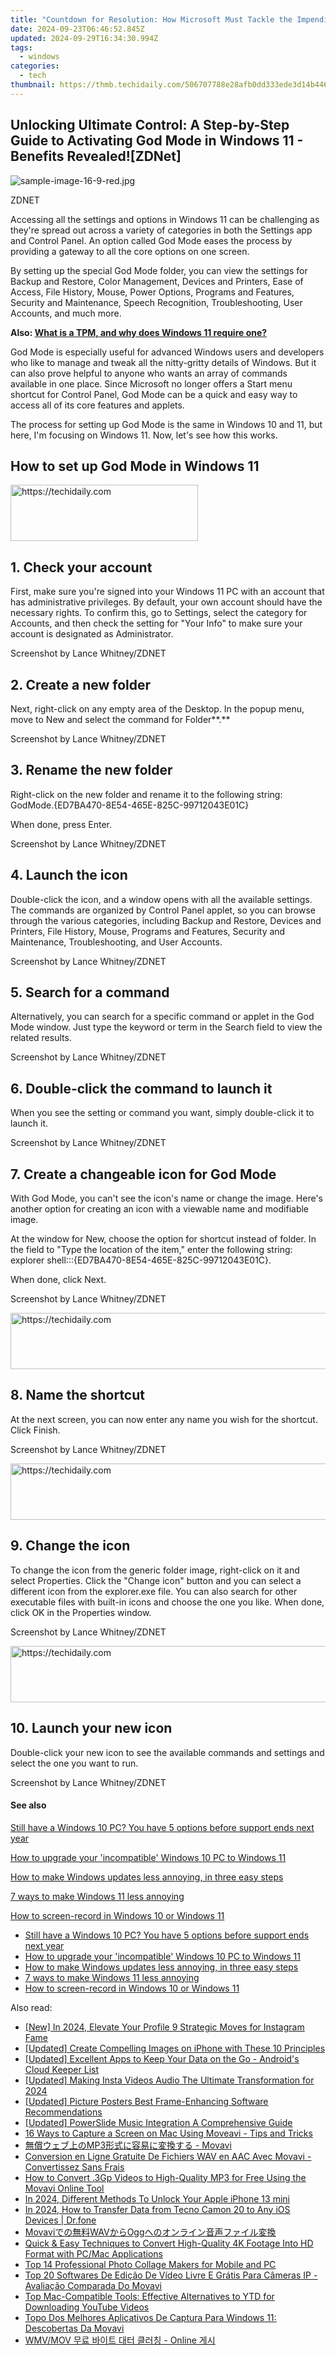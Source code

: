 ```yaml
---
title: "Countdown for Resolution: How Microsoft Must Tackle the Impending Crisis of Windows 10 in Just One Year | Expert Analysis by ZDNet"
date: 2024-09-23T06:46:52.845Z
updated: 2024-09-29T16:34:30.994Z
tags:
  - windows
categories:
  - tech
thumbnail: https://thmb.techidaily.com/506707788e28afb0dd333ede3d14b446e4802e54b3be096a7cd03abb7e8cbcbb.jpg
---
```


## Unlocking Ultimate Control: A Step-by-Step Guide to Activating God Mode in Windows 11 - Benefits Revealed![ZDNet]

![sample-image-16-9-red.jpg](https://www.zdnet.com/a/img/resize/290d9f89bb1ad59305cdd1bad76bc67ae9f2160a/2024/09/09/e4557c45-e6e1-4d08-9cdd-d6b34abfe241/figure-top-how-to-manage-windows-11-with-god-mode.jpg?auto=webp&width=1280)

ZDNET

Accessing all the settings and options in Windows 11 can be challenging as they're spread out across a variety of categories in both the Settings app and Control Panel. An option called God Mode eases the process by providing a gateway to all the core options on one screen.

By setting up the special God Mode folder, you can view the settings for Backup and Restore, Color Management, Devices and Printers, Ease of Access, File History, Mouse, Power Options, Programs and Features, Security and Maintenance, Speech Recognition, Troubleshooting, User Accounts, and much more.

**Also: [What is a TPM, and why does Windows 11 require one?](https://www.zdnet.com/article/what-is-a-tpm-and-why-does-windows-11-require-one/)**

God Mode is especially useful for advanced Windows users and developers who like to manage and tweak all the nitty-gritty details of Windows. But it can also prove helpful to anyone who wants an array of commands available in one place. Since Microsoft no longer offers a Start menu shortcut for Control Panel, God Mode can be a quick and easy way to access all of its core features and applets.

The process for setting up God Mode is the same in Windows 10 and 11, but here, I'm focusing on Windows 11\. Now, let's see how this works.

## How to set up God Mode in Windows 11 

<!-- affiliate ads begin -->
<a href="https://aligracehair.sjv.io/c/5597632/1997675/19272" target="_top" id="1997675">
  <img src="//a.impactradius-go.com/display-ad/19272-1997675" border="0" alt="https://techidaily.com" width="300" height="90"/>
</a>
<img height="0" width="0" src="https://aligracehair.sjv.io/i/5597632/1997675/19272" style="position:absolute;visibility:hidden;" border="0" />
<!-- affiliate ads end -->

## 1\. Check your account

First, make sure you're signed into your Windows 11 PC with an account that has administrative privileges. By default, your own account should have the necessary rights. To confirm this, go to Settings, select the category for Accounts, and then check the setting for "Your Info" to make sure your account is designated as Administrator.

Screenshot by Lance Whitney/ZDNET

## 2\. Create a new folder

Next, right-click on any empty area of the Desktop. In the popup menu, move to New and select the command for Folder**.**

Screenshot by Lance Whitney/ZDNET

## 3\. Rename the new folder

Right-click on the new folder and rename it to the following string:  
 GodMode.{ED7BA470-8E54-465E-825C-99712043E01C}

When done, press Enter.

Screenshot by Lance Whitney/ZDNET

## 4\. Launch the icon

Double-click the icon, and a window opens with all the available settings. The commands are organized by Control Panel applet, so you can browse through the various categories, including Backup and Restore, Devices and Printers, File History, Mouse, Programs and Features, Security and Maintenance, Troubleshooting, and User Accounts.

Screenshot by Lance Whitney/ZDNET

## 5\. Search for a command

Alternatively, you can search for a specific command or applet in the God Mode window. Just type the keyword or term in the Search field to view the related results.

Screenshot by Lance Whitney/ZDNET

## 6\. Double-click the command to launch it

When you see the setting or command you want, simply double-click it to launch it.

Screenshot by Lance Whitney/ZDNET

## 7\. Create a changeable icon for God Mode

With God Mode, you can't see the icon's name or change the image. Here's another option for creating an icon with a viewable name and modifiable image.

At the window for New, choose the option for shortcut instead of folder. In the field to "Type the location of the item," enter the following string:  
 explorer shell:::{ED7BA470-8E54-465E-825C-99712043E01C}.

When done, click Next.

Screenshot by Lance Whitney/ZDNET

<!-- affiliate ads begin -->
<a href="https://appsumo.8odi.net/c/5597632/2144287/7443" target="_top" id="2144287">
  <img src="//a.impactradius-go.com/display-ad/7443-2144287" border="0" alt="https://techidaily.com" width="600" height="90"/>
</a>
<img height="0" width="0" src="https://appsumo.8odi.net/i/5597632/2144287/7443" style="position:absolute;visibility:hidden;" border="0" />
<!-- affiliate ads end -->

## 8\. Name the shortcut

At the next screen, you can now enter any name you wish for the shortcut. Click Finish.

Screenshot by Lance Whitney/ZDNET

<!-- affiliate ads begin -->
<a href="https://appsumo.8odi.net/c/5597632/2037335/7443" target="_top" id="2037335">
  <img src="//a.impactradius-go.com/display-ad/7443-2037335" border="0" alt="https://techidaily.com" width="728" height="90"/>
</a>
<img height="0" width="0" src="https://appsumo.8odi.net/i/5597632/2037335/7443" style="position:absolute;visibility:hidden;" border="0" />
<!-- affiliate ads end -->

## 9\. Change the icon

To change the icon from the generic folder image, right-click on it and select Properties. Click the "Change icon" button and you can select a different icon from the explorer.exe file. You can also search for other executable files with built-in icons and choose the one you like. When done, click OK in the Properties window.

Screenshot by Lance Whitney/ZDNET

<!-- affiliate ads begin -->
<a href="https://bluettius.sjv.io/c/5597632/2139111/17108" target="_top" id="2139111">
  <img src="//a.impactradius-go.com/display-ad/17108-2139111" border="0" alt="https://techidaily.com" width="728" height="90"/>
</a>
<img height="0" width="0" src="https://bluettius.sjv.io/i/5597632/2139111/17108" style="position:absolute;visibility:hidden;" border="0" />
<!-- affiliate ads end -->

## 10\. Launch your new icon

Double-click your new icon to see the available commands and settings and select the one you want to run.

Screenshot by Lance Whitney/ZDNET

#### See also

[Still have a Windows 10 PC? You have 5 options before support ends next year](https://www.zdnet.com/article/still-have-a-windows-10-pc-you-have-5-options-before-support-ends-in-2025/ "Still have a Windows 10 PC? You have 5 options before support ends next year")

[How to upgrade your 'incompatible' Windows 10 PC to Windows 11](https://www.zdnet.com/article/how-to-upgrade-your-incompatible-windows-10-pc-to-windows-11/ "How to upgrade your 'incompatible' Windows 10 PC to Windows 11")

[How to make Windows updates less annoying, in three easy steps](https://www.zdnet.com/article/how-to-make-windows-update-less-annoying-in-three-easy-steps/ "How to make Windows updates less annoying, in three easy steps")

[7 ways to make Windows 11 less annoying](https://www.zdnet.com/article/seven-ways-to-make-windows-11-less-annoying/ "7 ways to make Windows 11 less annoying")

[How to screen-record in Windows 10 or Windows 11](https://www.zdnet.com/article/how-to-screen-record-in-windows-10-or-11/ "How to screen-record in Windows 10 or Windows 11")

* [Still have a Windows 10 PC? You have 5 options before support ends next year](https://www.zdnet.com/article/still-have-a-windows-10-pc-you-have-5-options-before-support-ends-in-2025/ "Still have a Windows 10 PC? You have 5 options before support ends next year")
* [How to upgrade your 'incompatible' Windows 10 PC to Windows 11](https://www.zdnet.com/article/how-to-upgrade-your-incompatible-windows-10-pc-to-windows-11/ "How to upgrade your 'incompatible' Windows 10 PC to Windows 11")
* [How to make Windows updates less annoying, in three easy steps](https://www.zdnet.com/article/how-to-make-windows-update-less-annoying-in-three-easy-steps/ "How to make Windows updates less annoying, in three easy steps")
* [7 ways to make Windows 11 less annoying](https://www.zdnet.com/article/seven-ways-to-make-windows-11-less-annoying/ "7 ways to make Windows 11 less annoying")
* [How to screen-record in Windows 10 or Windows 11](https://www.zdnet.com/article/how-to-screen-record-in-windows-10-or-11/ "How to screen-record in Windows 10 or Windows 11")

<ins class="adsbygoogle"
     style="display:block"
     data-ad-format="autorelaxed"
     data-ad-client="ca-pub-7571918770474297"
     data-ad-slot="1223367746"></ins>

<ins class="adsbygoogle"
     style="display:block"
     data-ad-client="ca-pub-7571918770474297"
     data-ad-slot="8358498916"
     data-ad-format="auto"
     data-full-width-responsive="true"></ins>

<span class="atpl-alsoreadstyle">Also read:</span>
<div><ul>
<li><a href="https://fox-direct.techidaily.com/new-in-2024-elevate-your-profile-9-strategic-moves-for-instagram-fame/"><u>[New] In 2024, Elevate Your Profile 9 Strategic Moves for Instagram Fame</u></a></li>
<li><a href="https://extra-information.techidaily.com/updated-create-compelling-images-on-iphone-with-these-10-principles/"><u>[Updated] Create Compelling Images on iPhone with These 10 Principles</u></a></li>
<li><a href="https://some-knowledge.techidaily.com/updated-excellent-apps-to-keep-your-data-on-the-go-androids-cloud-keeper-list/"><u>[Updated] Excellent Apps to Keep Your Data on the Go - Android's Cloud Keeper List</u></a></li>
<li><a href="https://instagram-clips.techidaily.com/updated-making-insta-videos-audio-the-ultimate-transformation-for-2024/"><u>[Updated] Making Insta Videos Audio The Ultimate Transformation for 2024</u></a></li>
<li><a href="https://extra-approaches.techidaily.com/updated-picture-posters-best-frame-enhancing-software-recommendations/"><u>[Updated] Picture Posters Best Frame-Enhancing Software Recommendations</u></a></li>
<li><a href="https://extra-guidance.techidaily.com/updated-powerslide-music-integration-a-comprehensive-guide/"><u>[Updated] PowerSlide Music Integration A Comprehensive Guide</u></a></li>
<li><a href="https://win-top.techidaily.com/16-ways-to-capture-a-screen-on-mac-using-moveavi-tips-and-tricks/"><u>16 Ways to Capture a Screen on Mac Using Moveavi - Tips and Tricks</u></a></li>
<li><a href="https://win-top.techidaily.com/mp3-movavi/"><u>無償ウェブ上のMP3形式に容易に変換する - Movavi</u></a></li>
<li><a href="https://win-top.techidaily.com/conversion-en-ligne-gratuite-de-fichiers-wav-en-aac-avec-movavi-convertissez-sans-frais/"><u>Conversion en Ligne Gratuite De Fichiers WAV en AAC Avec Movavi - Convertissez Sans Frais</u></a></li>
<li><a href="https://win-top.techidaily.com/how-to-convert-3gp-videos-to-high-quality-mp3-for-free-using-the-movavi-online-tool/"><u>How to Convert .3Gp Videos to High-Quality MP3 for Free Using the Movavi Online Tool</u></a></li>
<li><a href="https://ios-unlock.techidaily.com/in-2024-different-methods-to-unlock-your-apple-iphone-13-mini-by-drfone-ios/"><u>In 2024, Different Methods To Unlock Your Apple iPhone 13 mini</u></a></li>
<li><a href="https://android-transfer.techidaily.com/in-2024-how-to-transfer-data-from-tecno-camon-20-to-any-ios-devices-drfone-by-drfone-transfer-from-android-transfer-from-android/"><u>In 2024, How to Transfer Data from Tecno Camon 20 to Any iOS Devices | Dr.fone</u></a></li>
<li><a href="https://win-top.techidaily.com/1726219920237-movaviwavogg/"><u>Movaviでの無料WAVからOggへのオンライン音声ファイル変換</u></a></li>
<li><a href="https://solve-helper.techidaily.com/quick-and-easy-techniques-to-convert-high-quality-4k-footage-into-hd-format-with-pcmac-applications/"><u>Quick & Easy Techniques to Convert High-Quality 4K Footage Into HD Format with PC/Mac Applications</u></a></li>
<li><a href="https://win-top.techidaily.com/top-14-professional-photo-collage-makers-for-mobile-and-pc/"><u>Top 14 Professional Photo Collage Makers for Mobile and PC</u></a></li>
<li><a href="https://win-top.techidaily.com/top-20-softwares-de-edicao-de-video-livre-e-gratis-para-cameras-ip-avaliacao-comparada-do-movavi/"><u>Top 20 Softwares De Edição De Vídeo Livre E Grátis Para Câmeras IP - Avaliação Comparada Do Movavi</u></a></li>
<li><a href="https://blog-min.techidaily.com/top-mac-compatible-tools-effective-alternatives-to-ytd-for-downloading-youtube-videos/"><u>Top Mac-Compatible Tools: Effective Alternatives to YTD for Downloading YouTube Videos</u></a></li>
<li><a href="https://win-top.techidaily.com/topo-dos-melhores-aplicativos-de-captura-para-windows-11-descobertas-da-movavi/"><u>Topo Dos Melhores Aplicativos De Captura Para Windows 11: Descobertas Da Movavi</u></a></li>
<li><a href="https://win-top.techidaily.com/wmvmov-online/"><u>WMV/MOV 무료 바이트 대터 클러칭 - Online 게시</u></a></li>
</ul></div>

